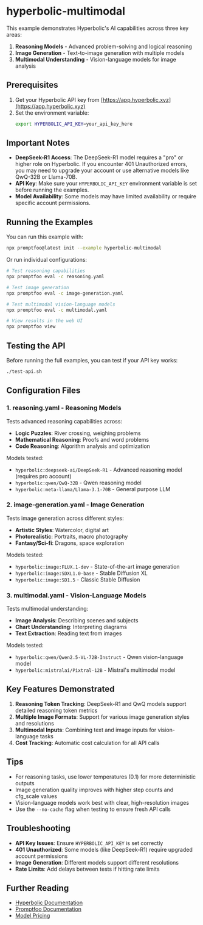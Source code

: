 # hyperbolic-multimodal

This example demonstrates Hyperbolic's AI capabilities across three key areas:

1. **Reasoning Models** - Advanced problem-solving and logical reasoning
2. **Image Generation** - Text-to-image generation with multiple models
3. **Multimodal Understanding** - Vision-language models for image analysis

## Prerequisites

1. Get your Hyperbolic API key from [https://app.hyperbolic.xyz](https://app.hyperbolic.xyz)
2. Set the environment variable:
   ```bash
   export HYPERBOLIC_API_KEY=your_api_key_here
   ```

## Important Notes

- **DeepSeek-R1 Access**: The DeepSeek-R1 model requires a "pro" or higher role on Hyperbolic. If you encounter 401 Unauthorized errors, you may need to upgrade your account or use alternative models like QwQ-32B or Llama-70B.
- **API Key**: Make sure your `HYPERBOLIC_API_KEY` environment variable is set before running the examples.
- **Model Availability**: Some models may have limited availability or require specific account permissions.

## Running the Examples

You can run this example with:

```bash
npx promptfoo@latest init --example hyperbolic-multimodal
```

Or run individual configurations:

```bash
# Test reasoning capabilities
npx promptfoo eval -c reasoning.yaml

# Test image generation
npx promptfoo eval -c image-generation.yaml

# Test multimodal vision-language models
npx promptfoo eval -c multimodal.yaml

# View results in the web UI
npx promptfoo view
```

## Testing the API

Before running the full examples, you can test if your API key works:

```bash
./test-api.sh
```

## Configuration Files

### 1. reasoning.yaml - Reasoning Models

Tests advanced reasoning capabilities across:

- **Logic Puzzles**: River crossing, weighing problems
- **Mathematical Reasoning**: Proofs and word problems
- **Code Reasoning**: Algorithm analysis and optimization

Models tested:

- `hyperbolic:deepseek-ai/DeepSeek-R1` - Advanced reasoning model (requires pro account)
- `hyperbolic:qwen/QwQ-32B` - Qwen reasoning model
- `hyperbolic:meta-llama/Llama-3.1-70B` - General purpose LLM

### 2. image-generation.yaml - Image Generation

Tests image generation across different styles:

- **Artistic Styles**: Watercolor, digital art
- **Photorealistic**: Portraits, macro photography
- **Fantasy/Sci-fi**: Dragons, space exploration

Models tested:

- `hyperbolic:image:FLUX.1-dev` - State-of-the-art image generation
- `hyperbolic:image:SDXL1.0-base` - Stable Diffusion XL
- `hyperbolic:image:SD1.5` - Classic Stable Diffusion

### 3. multimodal.yaml - Vision-Language Models

Tests multimodal understanding:

- **Image Analysis**: Describing scenes and subjects
- **Chart Understanding**: Interpreting diagrams
- **Text Extraction**: Reading text from images

Models tested:

- `hyperbolic:qwen/Qwen2.5-VL-72B-Instruct` - Qwen vision-language model
- `hyperbolic:mistralai/Pixtral-12B` - Mistral's multimodal model

## Key Features Demonstrated

1. **Reasoning Token Tracking**: DeepSeek-R1 and QwQ models support detailed reasoning token metrics
2. **Multiple Image Formats**: Support for various image generation styles and resolutions
3. **Multimodal Inputs**: Combining text and image inputs for vision-language tasks
4. **Cost Tracking**: Automatic cost calculation for all API calls

## Tips

- For reasoning tasks, use lower temperatures (0.1) for more deterministic outputs
- Image generation quality improves with higher step counts and cfg_scale values
- Vision-language models work best with clear, high-resolution images
- Use the `--no-cache` flag when testing to ensure fresh API calls

## Troubleshooting

- **API Key Issues**: Ensure `HYPERBOLIC_API_KEY` is set correctly
- **401 Unauthorized**: Some models (like DeepSeek-R1) require upgraded account permissions
- **Image Generation**: Different models support different resolutions
- **Rate Limits**: Add delays between tests if hitting rate limits

## Further Reading

- [Hyperbolic Documentation](https://docs.hyperbolic.xyz)
- [Promptfoo Documentation](https://promptfoo.dev/docs)
- [Model Pricing](https://hyperbolic.xyz/pricing)

